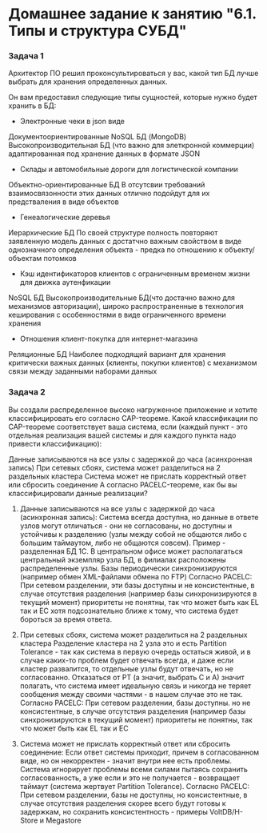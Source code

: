 # Домашнее задание к занятию "6.1. Типы и структура СУБД"

### Задача 1

Архитектор ПО решил проконсультироваться у вас, какой тип БД лучше выбрать для хранения определенных данных.

Он вам предоставил следующие типы сущностей, которые нужно будет хранить в БД:

- Электронные чеки в json виде

Документоориентированные NoSQL БД (MongoDB)
Высокопроизводительная БД (что важно для элеткронной коммерции) адаптированная под хранение данных в формате JSON

- Склады и автомобильные дороги для логистической компании

Объектно-ориентированные БД
В отсутсвии требований взаимосвязонности этих данных отлично подойдут для их предстваления в виде объектов

- Генеалогические деревья

Иерархические БД
По своей структуре полность повторяют заявленную модель данных с достатчно важным свойством в виде однозначного 
определения объекта - предка по отношению к объекту/объектам потомков

- Кэш идентификаторов клиентов с ограниченным временем жизни для движка аутенфикации

NoSQL БД
Высокопроизводительные БД(что достачно важно для механизмов авторизации), широко распространенные в технология 
кеширования с особенностями в виде ограниченного времени хранения

- Отношения клиент-покупка для интернет-магазина

Реляционные БД
Наиболее подходящий вариант для хранения критически важных данных (клиенты, покупки клиентов) с механизмом связи 
между заданными наборами данных

### Задача 2

Вы создали распределенное высоко нагруженное приложение и хотите классифицировать его согласно CAP-теореме. Какой 
классификации по CAP-теореме соответствует ваша система, если (каждый пункт - это отдельная реализация вашей системы и 
для каждого пункта надо привести классификацию):

Данные записываются на все узлы с задержкой до часа (асинхронная запись)
При сетевых сбоях, система может разделиться на 2 раздельных кластера
Система может не прислать корректный ответ или сбросить соединение
А согласно PACELC-теореме, как бы вы классифицировали данные реализации?

1. Данные записываются на все узлы с задержкой до часа (асинхронная запись):
Система всегда доступна, но данные в ответе узлов могут отличаться - они не согласованы, но доступны и устойчивы к 
разделению (узлы между собой не общаются либо с большим таймаутом, либо не общаются совсем).
Пример - разделенная БД 1С.
В центральном офисе может располагаться центральный экземпляр узла БД, в филиалах расположены распределенные узлы.
Базы периодически синхронизируются (например обмен XML-файлами обмена по FTP)
Согласно PACELC: При сетевом разделении, эти базы доступны и не консистентные, в случае отсутствия разделения (например 
базы синхронизируются в текущий момент) приоритеты не понятны, так что может быть как EL так и EC хотя подсознательно 
ближе к тому, что система будет бороться за время ответа.

2. При сетевых сбоях, система может разделиться на 2 раздельных кластера
Разделение кластера на 2 узла это и есть Partition Tolerance - так как система в первую очередь остаться живой, и в 
случае каких-то проблем будет отвечать всегда, и даже если кластер развалится, то отдельные узлы будут отвечать, но не 
согласованно. Отказаться от PT (а значит, выбрать C и A) значит полагать, что система имеет идеальную связь и никогда 
не теряет сообщения между своими частями - в нашем случае это не так. 
Согласно PACELC: При сетевом разделении, базы доступны. но не консистентные, в случае отсутствия разделения (например 
базы синхронизируются в текущий момент) приоритеты не понятны, так что может быть как EL так и EC

3. Система может не прислать корректный ответ или сбросить соединение:
Если ответ системы приходит, причем в согласованном виде, но он некорректен - значит внутри нее есть проблемы. Система 
игнорирует проблемы всеми силами пытаясь сохранить согласованность, а уже если и это не получается - возвращает таймаут
(система жертвует Partition Tolerance).
Согласно PACELC: При сетевом разделении, базы не доступны, но консистентные, в случае отсутствия разделения скорее 
всего будут готовы к задержкам, но сохранить консистентность - примеры VoltDB/H-Store и Megastore



